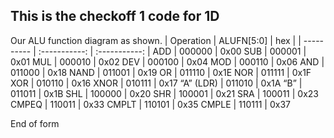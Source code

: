 This is the checkoff 1 code for 1D
-------

Our ALU function diagram as shown.
| Operation | ALUFN[5:0] | hex |
| ---------- | :-----------:  | :-----------: |
ADD	| 000000 | 0x00
SUB | 000001 | 0x01
MUL	| 000010 | 0x02
DEV	| 000100 | 0x04
MOD	| 000110 | 0x06
AND | 011000 | 0x18
NAND | 011001	| 0x19
OR | 011110 | 0x1E
NOR	| 011111 | 0x1F
XOR	| 010110 | 0x16
XNOR | 010111	| 0x17
“A” (LDR)	| 011010 | 0x1A
“B”	| 011011 | 0x1B
SHL	| 100000 | 0x20
SHR	| 100001 | 0x21
SRA	| 100011 | 0x23
CMPEQ	| 110011 | 0x33
CMPLT	| 110101 | 0x35
CMPLE	| 110111 | 0x37

End of form
